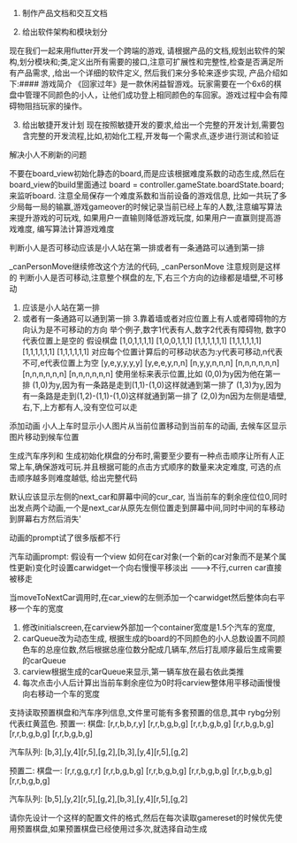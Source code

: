 
1. 制作产品文档和交互文档


2. 给出软件架构和模块划分

现在我们一起来用flutter开发一个跨端的游戏, 请根据产品的文档,规划出软件的架构,划分模块和;类,定义出所有需要的接口,注意可扩展性和完整性,检查是否满足所有产品需求, ,给出一个详细的软件定义, 然后我们来分多轮来逐步实现, 产品介绍如下:#### 游戏简介
《回家过年》是一款休闲益智游戏。玩家需要在一个6x6的棋盘中管理不同颜色的小人，让他们成功登上相同颜色的车回家。游戏过程中会有障碍物阻挡玩家的操作。

3. 给出敏捷开发计划
现在按照敏捷开发的要求,给出一个完整的开发计划,需要包含完整的开发流程,比如,初始化工程,开发每一个需求点,逐步进行测试和验证


解决小人不刷新的问题

 不要在board_view初始化静态的board,而是应该根据难度系数的动态生成,然后在board_view的build里面通过 board = controller.gameState.boardState.board; 来监听board. 注意全局保存一个难度系数和当前设备的游戏信息, 比如一共玩了多少局每一局的输赢,游戏gameover的时候记录当前已经上车的人数,注意编写算法来提升游戏的可玩戏, 如果用户一直输则降低游戏玩度, 如果用户一直赢则提高游戏难度, 编写算法计算游戏难度


判断小人是否可移动应该是小人站在第一排或者有一条通路可以通到第一排

 _canPersonMove继续修改这个方法的代码,
  _canPersonMove
 注意规则是这样的
 判断小人是否可移动,注意整个棋盘的左,下,右三个方向的边缘都是墙壁,不可移动
 1. 应该是小人站在第一排
 2. 或者有一条通路可以通到第一排
 3.靠着墙或者对应位置上有人或者障碍物的方向认为是不可移动的方向
 举个例子,数字1代表有人,数字2代表有障碍物, 数字0代表位置上是空的
 假设棋盘
 [1,0,1,1,1,1]
 [1,0,0,1,1,1]
 [1,1,1,1,1,1]
 [1,1,1,1,1,1]
 [1,1,1,1,1,1]
 [1,1,1,1,1,1]
对应每个位置计算后的可移动状态为:y代表可移动,n代表不可,e代表位置上为空
[y,e,y,y,y,y]
[y,e,e,y,n,n]
[n,y,y,n,n,n]
[n,n,n,n,n,n]
[n,n,n,n,n,n]
[n,n,n,n,n,n]
使用坐标来表示位置,比如
(0,0)为y因为他在第一排
(1,0)为y,因为有一条路是走到(1,1)-(1,0)这样就通到第一排了
(1,3)为y,因为有一条路是走到(1,2)-(1,1)-(1,0)这样就通到第一排了
(2,0)为n因为左侧是墙壁,右,下,上方都有人,没有空位可以走


添加动画
小人上车时显示小人图片从当前位置移动到当前车的动画, 去候车区显示图片移动到候车位置


生成汽车序列和 生成初始化棋盘的分布时,需要至少要有一种点击顺序让所有人正常上车,确保游戏可玩.并且根据可能的点击方式顺序的数量来决定难度, 可选的点击顺序越多则难度越低, 给出完整代码



默认应该显示左侧的next_car和屏幕中间的cur_car, 当当前车的剩余座位位0,同时出发点两个动画,一个是next_car从原先左侧位置走到屏幕中间,同时中间的车移动到屏幕右方然后消失'



动画的prompt试了很多版都不行


汽车动画prompt:
假设有一个view
如何在car对象(一个新的car对象而不是某个属性更新)变化时设置carwidget一个向右慢慢平移淡出
--->不行,curren car直接被移走

当moveToNextCar调用时,在car_view的左侧添加一个carwidget然后整体向右平移一个车的宽度


1. 修改initialscreen,在carview外部加一个container宽度是1.5个汽车的宽度, 
2. carQueue改为动态生成, 根据生成的board的不同颜色的小人总数设置不同颜色车的总座位数,然后根据总座位数分配成几辆车,然后打乱顺序最后生成需要的carQueue
3. carview根据生成的carQueue来显示,第一辆车放在最右依此类推
4. 每次点击小人后计算出当前车剩余座位为0时将carview整体用平移动画慢慢向右移动一个车的宽度


支持读取预置棋盘和汽车序列信息,文件里可能有多套预置的信息,其中 rybg分别代表红黄蓝色.
预置一:
棋盘:
 [r,r,b,b,r,y]
 [r,r,b,g,b,g]
 [r,r,b,g,b,g]
 [r,r,b,g,b,g]
 [r,r,b,g,b,g]
 [r,r,b,g,b,g]

 汽车队列:
 [b,3],[y,4][r,5],[g,2],[b,3],[y,4][r,5],[g,2]

预置二:
 棋盘一:
 [r,r,g,g,r,r]
 [r,r,b,g,b,g]
 [r,r,b,g,b,g]
 [r,r,b,g,b,g]
 [r,r,b,g,b,g]
 [r,r,b,g,b,g]


 汽车队列:
 [b,5],[y,2][r,5],[g,2],[b,3],[y,4][r,5],[g,2]

请你先设计一个这样的配置文件的格式,然后在每次读取gamereset的时候优先使用预置棋盘,如果预置棋盘已经使用过多次,就选择自动生成